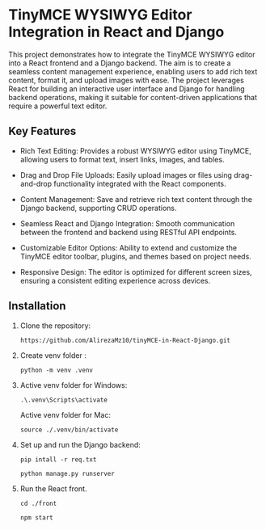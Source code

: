 # TinyMCE WYSIWYG Editor Integration in React and Django

This project demonstrates how to integrate the TinyMCE WYSIWYG editor into a React frontend and a Django backend. The aim is to create a seamless content management experience, enabling users to add rich text content, format it, and upload images with ease. The project leverages React for building an interactive user interface and Django for handling backend operations, making it suitable for content-driven applications that require a powerful text editor.

## Key Features

- Rich Text Editing: Provides a robust WYSIWYG editor using TinyMCE, allowing users to format text, insert links, images, and tables.
  
- Drag and Drop File Uploads: Easily upload images or files using drag-and-drop functionality integrated with the React components.
  
- Content Management: Save and retrieve rich text content through the Django backend, supporting CRUD operations.
  
- Seamless React and Django Integration: Smooth communication between the frontend and backend using RESTful API endpoints.
  
- Customizable Editor Options: Ability to extend and customize the TinyMCE editor toolbar, plugins, and themes based on project needs.
  
- Responsive Design: The editor is optimized for different screen sizes, ensuring a consistent editing experience across devices.

## Installation

1. Clone the repository:

    `https://github.com/AlirezaMz10/tinyMCE-in-React-Django.git`

2. Create venv folder :

    `python -m venv .venv`

3. Active venv folder for Windows:

    `.\.venv\Scripts\activate`

    Active venv folder for Mac:

    `source ./.venv/bin/activate`

4. Set up and run the Django backend:

    `pip intall -r req.txt`
    
    `python manage.py runserver`



5. Run the React front.

    `cd ./front`

    `npm start`


    
    
